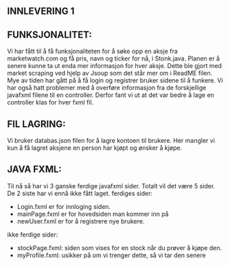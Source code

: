 ## INNLEVERING 1

## FUNKSJONALITET:
Vi har fått til å få funksjonaliteten for å søke opp en aksje fra marketwatch.com og få pris, navn og ticker for nå, i Stonk.java. 
Planen er å senere kunne ta ut enda mer informasjon for hver aksje. 
Dette ble gjort med market scraping ved hjelp av Jsoup som det står mer om i ReadME filen.
Mye av tiden har gått på å få login og registrer bruker sidene til å funkere. 
Vi har også hatt problemer med å overføre informasjon fra de forskjellige javafxml filene til en controller. 
Derfor fant vi ut at det var bedre å lage en controller klas for hver fxml fil.

## FIL LAGRING: 
Vi bruker databas.json filen for å lagre kontoen til brukere. Her mangler vi kun å få lagret aksjene en person har kjøpt og ønsker å kjøpe.


## JAVA FXML:
Til nå så har vi 3 ganske ferdige javafxml sider. Totalt vil det være 5 sider. 
De 2 siste har vi ennå ikke fått laget. 
ferdiges sider:
- Login.fxml er for innloging siden. 
- mainPage.fxml er for hovedsiden man kommer inn på
- newUser.fxml er for å registrere nye brukere.

ikke ferdige sider:
- stockPage.fxml: siden som vises for en stock når du prøver å kjøpe den.
- myProfile.fxml: usikker på om vi trenger dette, så vi tar den senere
